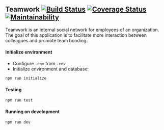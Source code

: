 ## Teamwork [![Build Status](https://travis-ci.org/chege-kimaru/Teamwork-devc-capstone.svg?branch=master)](https://travis-ci.org/chege-kimaru/Teamwork-devc-capstone)  [![Coverage Status](https://coveralls.io/repos/github/chege-kimaru/Teamwork-devc-capstone/badge.svg?branch=master)](https://coveralls.io/github/chege-kimaru/Teamwork-devc-capstone?branch=master)  [![Maintainability](https://api.codeclimate.com/v1/badges/8be1a2abce360f1ba094/maintainability)](https://codeclimate.com/github/chege-kimaru/Teamwork-devc-capstone/maintainability)
Teamwork is an internal social network for employees of an organization. The goal of this
application is to facilitate more interaction between colleagues and promote team bonding.

#### Initialize environment
- Configure `.env` from `.env_`
- Initialize environment and database:
``` shell script 
npm run initialize
```

#### Testing
```shell script 
npm run test
```

#### Running on development
```shell script 
npm run dev
```
